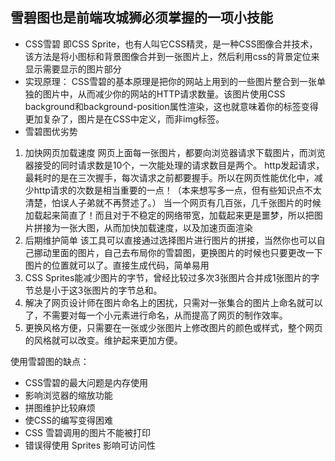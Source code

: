 ##  雪碧图也是前端攻城狮必须掌握的一项小技能
- CSS雪碧 即CSS Sprite，也有人叫它CSS精灵，是一种CSS图像合并技术，该方法是将小图标和背景图像合并到一张图片上，然后利用css的背景定位来显示需要显示的图片部分
- 实现原理：
CSS雪碧的基本原理是把你的网站上用到的一些图片整合到一张单独的图片中，从而减少你的网站的HTTP请求数量。该图片使用CSS background和background-position属性渲染，这也就意味着你的标签变得更加复杂了，图片是在CSS中定义，而非img标签。
- 雪碧图优劣势
1. 加快网页加载速度
网页上面每一张图片，都要向浏览器请求下载图片，而浏览器接受的同时请求数是10个，一次能处理的请求数目是两个。
http发起请求，最耗时的是在三次握手，每次请求之前都要握手。所以在网页性能优化中，减少http请求的次数是相当重要的一点！（本来想写多一点，但有些知识点不太清楚，怕误人子弟就不再赘述了。）
当一个网页有几百张，几千张图片的时候加载起来简直了！而且对于不稳定的网络带宽，加载起来更是噩梦，所以把图片拼接为一张大图，从而加快加载速度，以及加速页面渲染
2. 后期维护简单
该工具可以直接通过选择图片进行图片的拼接，当然你也可以自己挪动里面的图片，自己去布局你的雪碧图，更换图片的时候也只要更改一下图片的位置就可以了。直接生成代码，简单易用
3. CSS Sprites能减少图片的字节，曾经比较过多次3张图片合并成1张图片的字节总是小于这3张图片的字节总和。 
4. 解决了网页设计师在图片命名上的困扰，只需对一张集合的图片上命名就可以了，不需要对每一个小元素进行命名，从而提高了网页的制作效率。 
5. 更换风格方便，只需要在一张或少张图片上修改图片的颜色或样式，整个网页的风格就可以改变。维护起来更加方便。

使用雪碧图的缺点：
- CSS雪碧的最大问题是内存使用
- 影响浏览器的缩放功能
- 拼图维护比较麻烦
- 使CSS的编写变得困难
- CSS 雪碧调用的图片不能被打印
- 错误得使用 Sprites 影响可访问性